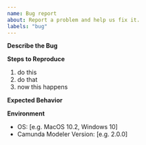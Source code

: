 ```yaml
---
name: Bug report
about: Report a problem and help us fix it.
labels: "bug"
---
```



__Describe the Bug__

<!-- A clear and concise description of what the bug is. -->


__Steps to Reproduce__

<!-- Clear steps that allow us to reproduce the error. -->

1. do this
2. do that
3. now this happens


__Expected Behavior__

<!-- A clear and concise description of what you expected to happen. -->


__Environment__

- OS: [e.g. MacOS 10.2, Windows 10]
- Camunda Modeler Version: [e.g. 2.0.0]
